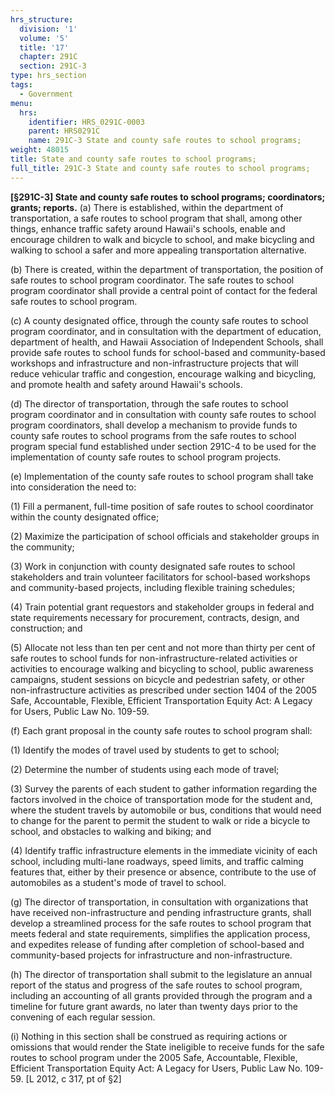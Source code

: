 ```yaml
---
hrs_structure:
  division: '1'
  volume: '5'
  title: '17'
  chapter: 291C
  section: 291C-3
type: hrs_section
tags:
  - Government
menu:
  hrs:
    identifier: HRS_0291C-0003
    parent: HRS0291C
    name: 291C-3 State and county safe routes to school programs;
weight: 48015
title: State and county safe routes to school programs;
full_title: 291C-3 State and county safe routes to school programs;
---
```

**[§291C-3] State and county safe routes to school programs; coordinators; grants; reports.** (a) There is established, within the department of transportation, a safe routes to school program that shall, among other things, enhance traffic safety around Hawaii's schools, enable and encourage children to walk and bicycle to school, and make bicycling and walking to school a safer and more appealing transportation alternative.

(b) There is created, within the department of transportation, the position of safe routes to school program coordinator. The safe routes to school program coordinator shall provide a central point of contact for the federal safe routes to school program.

(c) A county designated office, through the county safe routes to school program coordinator, and in consultation with the department of education, department of health, and Hawaii Association of Independent Schools, shall provide safe routes to school funds for school-based and community-based workshops and infrastructure and non-infrastructure projects that will reduce vehicular traffic and congestion, encourage walking and bicycling, and promote health and safety around Hawaii's schools.

(d) The director of transportation, through the safe routes to school program coordinator and in consultation with county safe routes to school program coordinators, shall develop a mechanism to provide funds to county safe routes to school programs from the safe routes to school program special fund established under section 291C-4 to be used for the implementation of county safe routes to school program projects.

(e) Implementation of the county safe routes to school program shall take into consideration the need to:

(1) Fill a permanent, full-time position of safe routes to school coordinator within the county designated office;

(2) Maximize the participation of school officials and stakeholder groups in the community;

(3) Work in conjunction with county designated safe routes to school stakeholders and train volunteer facilitators for school-based workshops and community-based projects, including flexible training schedules;

(4) Train potential grant requestors and stakeholder groups in federal and state requirements necessary for procurement, contracts, design, and construction; and

(5) Allocate not less than ten per cent and not more than thirty per cent of safe routes to school funds for non-infrastructure-related activities or activities to encourage walking and bicycling to school, public awareness campaigns, student sessions on bicycle and pedestrian safety, or other non-infrastructure activities as prescribed under section 1404 of the 2005 Safe, Accountable, Flexible, Efficient Transportation Equity Act: A Legacy for Users, Public Law No. 109-59.

(f) Each grant proposal in the county safe routes to school program shall:

(1) Identify the modes of travel used by students to get to school;

(2) Determine the number of students using each mode of travel;

(3) Survey the parents of each student to gather information regarding the factors involved in the choice of transportation mode for the student and, where the student travels by automobile or bus, conditions that would need to change for the parent to permit the student to walk or ride a bicycle to school, and obstacles to walking and biking; and

(4) Identify traffic infrastructure elements in the immediate vicinity of each school, including multi-lane roadways, speed limits, and traffic calming features that, either by their presence or absence, contribute to the use of automobiles as a student's mode of travel to school.

(g) The director of transportation, in consultation with organizations that have received non-infrastructure and pending infrastructure grants, shall develop a streamlined process for the safe routes to school program that meets federal and state requirements, simplifies the application process, and expedites release of funding after completion of school-based and community-based projects for infrastructure and non-infrastructure.

(h) The director of transportation shall submit to the legislature an annual report of the status and progress of the safe routes to school program, including an accounting of all grants provided through the program and a timeline for future grant awards, no later than twenty days prior to the convening of each regular session.

(i) Nothing in this section shall be construed as requiring actions or omissions that would render the State ineligible to receive funds for the safe routes to school program under the 2005 Safe, Accountable, Flexible, Efficient Transportation Equity Act: A Legacy for Users, Public Law No. 109-59\. [L 2012, c 317, pt of §2]